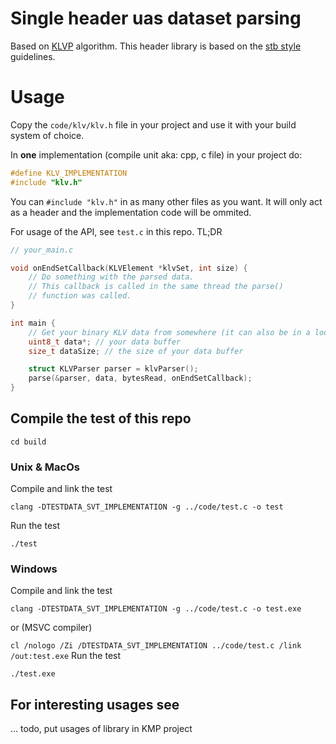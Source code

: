 # Single header uas dataset parsing

Based on [KLVP](https://github.com/jimcavoy/klvp/tree/main) algorithm.
This header library is based on the [stb style](https://github.com/nothings/stb/blob/master/docs/stb_howto.txt) guidelines. 

# Usage
Copy the `code/klv/klv.h` file in your project and use it with your build system of choice.

In **one** implementation (compile unit aka: cpp, c file) in your project do:
```C
#define KLV_IMPLEMENTATION
#include "klv.h"
```

You can `#include "klv.h"` in as many other files as you want. It will only act as a header and the implementation code will be ommited.

For usage of the API, see `test.c` in this repo. TL;DR
```C
// your_main.c

void onEndSetCallback(KLVElement *klvSet, int size) {
    // Do something with the parsed data.
    // This callback is called in the same thread the parse()
    // function was called. 
}

int main {
    // Get your binary KLV data from somewhere (it can also be in a loop)
    uint8_t data*; // your data buffer
    size_t dataSize; // the size of your data buffer

    struct KLVParser parser = klvParser();
    parse(&parser, data, bytesRead, onEndSetCallback);
}
```

## Compile the test of this repo 

`cd build` 

### Unix & MacOs
Compile and link the test

`clang -DTESTDATA_SVT_IMPLEMENTATION -g ../code/test.c -o test`

Run the test 

`./test`

### Windows
Compile and link the test

`clang -DTESTDATA_SVT_IMPLEMENTATION -g ../code/test.c -o test.exe`

or (MSVC compiler)

`cl /nologo /Zi /DTESTDATA_SVT_IMPLEMENTATION ../code/test.c /link /out:test.exe`
Run the test

`./test.exe`


## For interesting usages see
... todo, put usages of library in KMP project